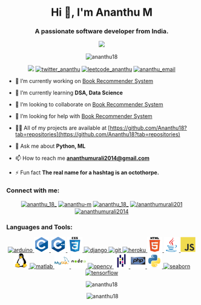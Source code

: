 <h1 align="center">Hi 👋, I'm Ananthu M</h1>
<h3 align="center">A passionate software developer from India.</h3>

<p align="center">
  <a href="https://github.com/DenverCoder1/readme-typing-svg"><img src="https://readme-typing-svg.herokuapp.com/?lines=Web%20developer;Data%20science%20enthusiast;Always%20learning%20new%20things&font=Fira%20Code&center=true&width=440&height=45&color=f75c7e&vCenter=true&size=22"></a>
</p>


<p align="center"> <img src="https://komarev.com/ghpvc/?username=ananthu18&label=Profile%20views&color=0e75b6&style=flat" alt="ananthu18" /> </p>
<div align="center">
<a href = "https://www.linkedin.com/in/ananthu-m/"><img src="https://img.shields.io/badge/-ananthum-blue?style=flat-square&logo=Linkedin&logoColor=white"></a>
<a href="https://twitter.com/ananthu_18_" target="blank"><img align="" src="https://img.shields.io/badge/-ananthu-1DA1F2?style=flat-square&logo=twitter&logoColor=white" alt="twitter_ananthu" /></a>
<a href="https://leetcode.com/ananthu_m/" target="blank"><img align="" src="https://img.shields.io/badge/dynamic/json?style=flat-square&labelColor=black&color=%23ffa116&label=Solved&query=solvedOverTotal&url=https%3A%2F%2Fleetcode-badge.vercel.app%2Fapi%2Fusers%2Fananthu_m&logo=leetcode&logoColor=yellow" alt="leetcode_ananthu" /></a>
<a href="mailto:ananthumurali2014@gmail.com"><img align="" src="https://img.shields.io/badge/-ananthumurali2014@gmail.com-c14438?style=flat-square&logo=Gmail&logoColor=white" alt="ananthu_email"/></a>
</div>


- 🔭 I’m currently working on [Book Recommender System](https://github.com/Ananthu18/book-recommender-system)

- 🌱 I’m currently learning **DSA, Data Science**

- 👯 I’m looking to collaborate on [Book Recommender System](https://github.com/Ananthu18/book-recommender-system)

- 🤝 I’m looking for help with [Book Recommender System](https://github.com/Ananthu18/book-recommender-system)

- 👨‍💻 All of my projects are available at [https://github.com/Ananthu18?tab=repositories](https://github.com/Ananthu18?tab=repositories)

- 💬 Ask me about **Python, ML**

- 📫 How to reach me **ananthumurali2014@gmail.com**

- ⚡ Fun fact **The real name for a hashtag is an octothorpe.**

<h3 align="left">Connect with me:</h3>
<p align="center">
<a href="https://twitter.com/ananthu_18_" target="blank"><img align="center" src="https://raw.githubusercontent.com/rahuldkjain/github-profile-readme-generator/master/src/images/icons/Social/twitter.svg" alt="ananthu_18_" height="30" width="40" /></a>
<a href="https://linkedin.com/in/ananthu-m" target="blank"><img align="center" src="https://raw.githubusercontent.com/rahuldkjain/github-profile-readme-generator/master/src/images/icons/Social/linked-in-alt.svg" alt="ananthu-m" height="30" width="40" /></a>
<a href="https://instagram.com/ananthu_18_" target="blank"><img align="center" src="https://raw.githubusercontent.com/rahuldkjain/github-profile-readme-generator/master/src/images/icons/Social/instagram.svg" alt="ananthu_18_" height="30" width="40" /></a>
<a href="https://www.hackerrank.com//ananthumurali201" target="blank"><img align="center" src="https://raw.githubusercontent.com/rahuldkjain/github-profile-readme-generator/master/src/images/icons/Social/hackerrank.svg" alt="/ananthumurali201" height="30" width="40" /></a>
<a href="https://www.leetcode.com/ananthumurali2014" target="blank"><img align="center" src="https://raw.githubusercontent.com/rahuldkjain/github-profile-readme-generator/master/src/images/icons/Social/leet-code.svg" alt="ananthumurali2014" height="30" width="40" /></a>
</p>

<h3 align="left">Languages and Tools:</h3>
<p align="center"> <a href="https://www.arduino.cc/" target="_blank" rel="noreferrer"> <img src="https://cdn.worldvectorlogo.com/logos/arduino-1.svg" alt="arduino" width="40" height="40"/> </a> 
<a href="https://www.cprogramming.com/" target="_blank" rel="noreferrer"> <img src="https://raw.githubusercontent.com/devicons/devicon/master/icons/c/c-original.svg" alt="c" width="40" height="40"/> </a> 
<a href="https://www.w3schools.com/cpp/" target="_blank" rel="noreferrer"> <img src="https://raw.githubusercontent.com/devicons/devicon/master/icons/cplusplus/cplusplus-original.svg" alt="cplusplus" width="40" height="40"/> </a> 
<a href="https://www.w3schools.com/css/" target="_blank" rel="noreferrer"> <img src="https://raw.githubusercontent.com/devicons/devicon/master/icons/css3/css3-original-wordmark.svg" alt="css3" width="40" height="40"/> </a> <a href="https://www.djangoproject.com/" target="_blank" rel="noreferrer"> <img src="https://cdn.worldvectorlogo.com/logos/django.svg" alt="django" width="40" height="40"/> </a> <a href="https://git-scm.com/" target="_blank" rel="noreferrer"> <img src="https://www.vectorlogo.zone/logos/git-scm/git-scm-icon.svg" alt="git" width="40" height="40"/> </a> <a href="https://heroku.com" target="_blank" rel="noreferrer"> <img src="https://www.vectorlogo.zone/logos/heroku/heroku-icon.svg" alt="heroku" width="40" height="40"/> </a> <a href="https://www.w3.org/html/" target="_blank" rel="noreferrer"> <img src="https://raw.githubusercontent.com/devicons/devicon/master/icons/html5/html5-original-wordmark.svg" alt="html5" width="40" height="40"/> </a> <a href="https://www.java.com" target="_blank" rel="noreferrer"> <img src="https://raw.githubusercontent.com/devicons/devicon/master/icons/java/java-original.svg" alt="java" width="40" height="40"/> </a> <a href="https://developer.mozilla.org/en-US/docs/Web/JavaScript" target="_blank" rel="noreferrer"> <img src="https://raw.githubusercontent.com/devicons/devicon/master/icons/javascript/javascript-original.svg" alt="javascript" width="40" height="40"/> </a> <a href="https://www.linux.org/" target="_blank" rel="noreferrer"> <img src="https://raw.githubusercontent.com/devicons/devicon/master/icons/linux/linux-original.svg" alt="linux" width="40" height="40"/> </a> <a href="https://www.mathworks.com/" target="_blank" rel="noreferrer"> <img src="https://upload.wikimedia.org/wikipedia/commons/2/21/Matlab_Logo.png" alt="matlab" width="40" height="40"/> </a> <a href="https://www.mysql.com/" target="_blank" rel="noreferrer"> <img src="https://raw.githubusercontent.com/devicons/devicon/master/icons/mysql/mysql-original-wordmark.svg" alt="mysql" width="40" height="40"/> </a> <a href="https://nodejs.org" target="_blank" rel="noreferrer"> <img src="https://raw.githubusercontent.com/devicons/devicon/master/icons/nodejs/nodejs-original-wordmark.svg" alt="nodejs" width="40" height="40"/> </a> <a href="https://opencv.org/" target="_blank" rel="noreferrer"> <img src="https://www.vectorlogo.zone/logos/opencv/opencv-icon.svg" alt="opencv" width="40" height="40"/> </a> <a href="https://pandas.pydata.org/" target="_blank" rel="noreferrer"> <img src="https://raw.githubusercontent.com/devicons/devicon/2ae2a900d2f041da66e950e4d48052658d850630/icons/pandas/pandas-original.svg" alt="pandas" width="40" height="40"/> </a> <a href="https://www.php.net" target="_blank" rel="noreferrer"> <img src="https://raw.githubusercontent.com/devicons/devicon/master/icons/php/php-original.svg" alt="php" width="40" height="40"/> </a> <a href="https://www.python.org" target="_blank" rel="noreferrer"> <img src="https://raw.githubusercontent.com/devicons/devicon/master/icons/python/python-original.svg" alt="python" width="40" height="40"/> </a> <a href="https://seaborn.pydata.org/" target="_blank" rel="noreferrer"> <img src="https://seaborn.pydata.org/_images/logo-mark-lightbg.svg" alt="seaborn" width="40" height="40"/> </a> <a href="https://www.tensorflow.org" target="_blank" rel="noreferrer"> <img src="https://www.vectorlogo.zone/logos/tensorflow/tensorflow-icon.svg" alt="tensorflow" width="40" height="40"/> </a> </p>

<div align="center">
<p><img align="" src="https://github-readme-stats.vercel.app/api/top-langs?username=ananthu18&show_icons=true&locale=en&layout=compact&theme=tokyonight" alt="ananthu18" /></p>

<p>&nbsp;<img align="" src="https://github-readme-stats.vercel.app/api?username=ananthu18&show_icons=true&locale=en&theme=tokyonight" alt="ananthu18" /></p>
</div>
